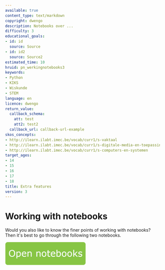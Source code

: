 ```yaml
---
available: true
content_type: text/markdown
copyright: dwengo
description: Notebooks over ...
difficulty: 3
educational_goals:
- id: id
  source: Source
- id: id2
  source: Source2
estimated_time: 10
hruid: pn_werkingnotebooks3
keywords:
- Python
- KIKS
- Wiskunde
- STEM
language: en
licence: dwengo
return_value:
  callback_schema:
    att: test
    att2: test2
  callback_url: callback-url-example
skos_concepts:
- http://ilearn.ilabt.imec.be/vocab/curr1/s-vaktaal
- http://ilearn.ilabt.imec.be/vocab/curr1/s-digitale-media-en-toepassingen
- http://ilearn.ilabt.imec.be/vocab/curr1/s-computers-en-systemen
target_ages:
- 14
- 15
- 16
- 17
- 18
title: Extra features
version: 3
---
```

# Working with notebooks

Would you also like to know the finer points of working with notebooks? Then it's best to go through the following two notebooks.

[![](embed/Knop.png "Button")](https://kiks.ilabt.imec.be/hub/tmplogin?id=0102_en "Notebooks Operation")